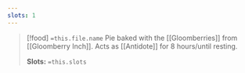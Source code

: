 ```yaml
---
slots: 1
---
```


> [!food] `=this.file.name`
> Pie baked with the [[Gloomberries]] from [[Gloomberry Inch]]. Acts as [[Antidote]] for 8 hours/until resting.
> 
> **Slots:** `=this.slots`





















